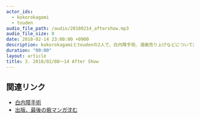```yaml
---
actor_ids:
  - kokorokagami
  - touden
audio_file_path: /audio/20180214_aftershow.mp3
audio_file_size: 0
date: 2018-02-14 23:00:00 +0900
description: kokorokagamiとtoudenの2人で、白内障手術、漫画売り上げなどについて話しました。
duration: "00:00"
layout: article
title: 3. 2018/02/08～14 After Show
---
```


## 関連リンク

- [白内障手術](https://www.inouye-eye.or.jp/hospital/operation/cataract/)
- [出版、最後の砦マンガ沈む](https://www.nikkei.com/article/DGXMZO26157560V20C18A1TI1000/)